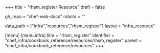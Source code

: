 +++
title = "rhsm_register Resource"
draft = false

gh_repo = "chef-web-docs"
robots = ""

data_path = ["infra","resources","rhsm_register"]
layout = "infra_resource"


[menu]
  [menu.infra]
    title = "rhsm_register"
    identifier = "chef_infra/cookbook_reference/resources/rhsm_register"
    parent = "chef_infra/cookbook_reference/resources"
+++

<!-- The contents of this page are automatically generated from the rhsm_register.yaml file in the data directory. -->
<!-- To suggest a change, edit the https://github.com/chef/chef/blob/master/lib/chef/resource/rhsm_register.rb file
      and submit a pull request to the https://github.com/chef/chef repository. -->
